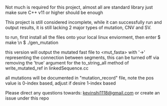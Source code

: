 Not much is required for this project, almost all are standard library
just make sure C++ v11 or higher should be enough

This project is still considered incomplete, while it can successfully run and output results,
it is still lacking 2 major types of mutation, CNV and SV.

to run, first install all the files onto your local linux enviorment, then enter
$ make \n
$ ./gen_mutation <fasta>

this version will output the mutated fast file to <mut_fasta> with '->' representing the connection between
segments, this can be turned off via removing the 'true' argument for the to_string_all method
of write_mutated_ref in linkedSequence.cc

all mutations will be documented in "mutation_record" file, note the pos value is 0-index based, adjust if
desire 1-index based



Please direct any questions towards: kevinshi1118@gmail.com or create an issue under this repo
